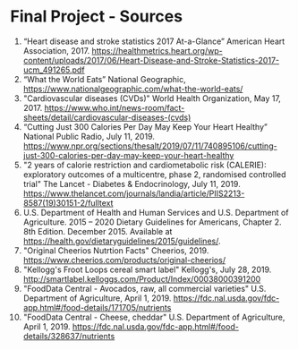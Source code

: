# Final Project - Sources

1) “Heart disease and stroke statistics 2017 At-a-Glance” American Heart Association, 2017. https://healthmetrics.heart.org/wp-content/uploads/2017/06/Heart-Disease-and-Stroke-Statistics-2017-ucm_491265.pdf
2) “What the World Eats” National Geographic, https://www.nationalgeographic.com/what-the-world-eats/
3) "Cardiovascular diseases (CVDs)" World Health Organization, May 17, 2017. https://www.who.int/news-room/fact-sheets/detail/cardiovascular-diseases-(cvds)
4) “Cutting Just 300 Calories Per Day May Keep Your Heart Healthy” National Public Radio, July 11, 2019. https://www.npr.org/sections/thesalt/2019/07/11/740895106/cutting-just-300-calories-per-day-may-keep-your-heart-healthy
5) "2 years of calorie restriction and cardiometabolic risk (CALERIE): exploratory outcomes of a multicentre, phase 2, randomised controlled trial" The Lancet - Diabetes & Endocrinology, July 11, 2019. https://www.thelancet.com/journals/landia/article/PIIS2213-8587(19)30151-2/fulltext
6) U.S. Department of Health and Human Services and U.S. Department of Agriculture. 2015 – 2020 Dietary Guidelines for Americans, Chapter 2. 8th Edition. December 2015. Available at https://health.gov/dietaryguidelines/2015/guidelines/.
7) "Original Cheerios Nutrtion Facts" Cheerios, 2019. https://www.cheerios.com/products/original-cheerios/
8) "Kellogg's Froot Loops cereal smart label" Kellogg's, July 28, 2019. http://smartlabel.kelloggs.com/Product/Index/00038000391200
9) "FoodData Central - Avocados, raw, all commercial varieties" U.S. Department of Agriculture, April 1, 2019. https://fdc.nal.usda.gov/fdc-app.html#/food-details/171705/nutrients
10) "FoodData Central - Cheese, cheddar" U.S. Department of Agriculture, April 1, 2019. https://fdc.nal.usda.gov/fdc-app.html#/food-details/328637/nutrients

